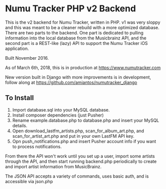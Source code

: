 # Numu Tracker PHP v2 Backend

This is the v2 backend for Numu Tracker, written in PHP. v1 was very sloppy and this was meant to be a cleaner rebuild with a more optimized database. There are two parts to the backend. One part is dedicated to pulling information into the local database from the Musicbrainz API, and the second part is a REST-like (lazy) API to support the Numu Tracker iOS application.

Built November 2016.

As of March 6th, 2018, this is in production at https://www.numutracker.com

New version built in Django with more improvements is in development, follow along at https://github.com/amiantos/numutracker_django

## To Install

1. Import database.sql into your MySQL database.
2. Install composer dependencies (just Pusher)
3. Rename example.database.php to database.php and insert your MySQL details.
4. Open download_lastfm_artists.php, scan_for_album_art.php, and scan_for_artist_art.php and put in your own LastFM API key.
5. Opn push_notifications.php and insert Pusher account info if you want to process notifications.


From there the API won't work until you set up a user, import some artists through the API, and then start running backend.php periodically to create and import artist information from MusicBrainz.

The JSON API accepts a variety of commands, uses basic auth, and is accessible via json.php